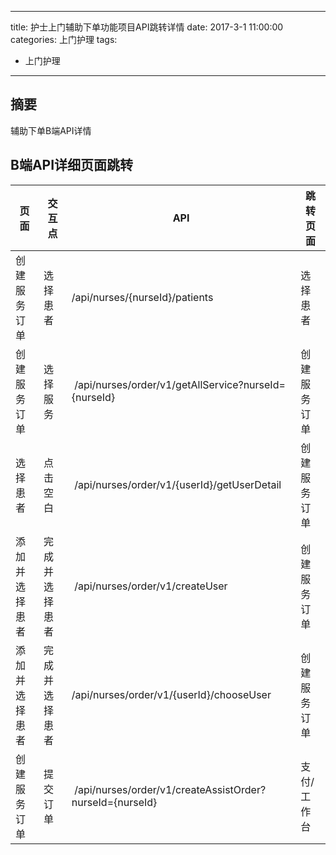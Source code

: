 
---
title: 护士上门辅助下单功能项目API跳转详情
date: 2017-3-1 11:00:00
categories: 上门护理
tags:
- 上门护理
---

## 摘要

辅助下单B端API详情
<!--more-->


## B端API详细页面跳转

| 页面 | 交互点 | API | 跳转页面 |
| --- | --- | --- | --- |
| 创建服务订单 | 选择患者 | /api/nurses/{nurseId}/patients | 选择患者 |
| 创建服务订单 | 选择服务 |  /api/nurses/order/v1/getAllService?nurseId={nurseId} | 创建服务订单 |
| 选择患者 | 点击空白 |  /api/nurses/order/v1/{userId}/getUserDetail | 创建服务订单 |
| 添加并选择患者 | 完成并选择患者 |   /api/nurses/order/v1/createUser| 创建服务订单 |
 | 添加并选择患者  | 完成并选择患者  |  /api/nurses/order/v1/{userId}/chooseUser| 创建服务订单 |
  | 创建服务订单 | 提交订单 |  /api/nurses/order/v1/createAssistOrder?nurseId={nurseId} | 支付/工作台 |


